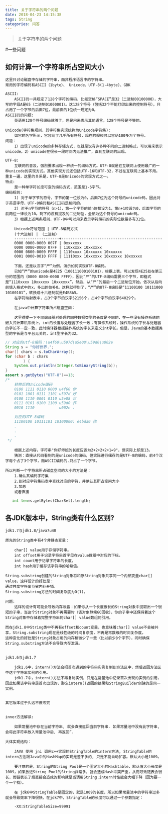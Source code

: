 ```yaml
---
title: 关于字符串的两个问题
date: 2018-04-23 14:15:38
tags: String
categories: 问答
---
```


>关于字符串的两个问题
<!--more-->
#一些问题

## 如何计算一个字符串所占空间大小

    这里只讨论磁盘中存储的字符串，而非程序语言中的字符串。
    常用的字符编码有ASCII（1byte）、 Unicode、UTF-8(1-4byte)、GBK

    ASCII:
        ASCII码一共规定了128个字符的编码，比如空格“SPACE”是32（二进制00100000），大写的字母A是65（二进制01000001）。这128个符号（包括32个不能打印出来的控制符号），只占用了一个字节的后面7位，最前面的1位统一规定为0。
    ASCII码的问题:
        英语用128个符号编码就够了，但是用来表示其他语言，128个符号是不够的。

    Unicode(字符集规则，其字符集实现统称为Unicode字符集):
        如它的名字所示，它容纳了几乎所有符号，现在的规模可以容纳100多万个符号。
    问题：
        1）出现了unicode的多种存储方式，也就是说有许多种不同的二进制格式，可以用来表示unicode。2）unicode在很长一段时间内无法推广，直到互联网的出现。

    UTF-8:
        互联网的普及，强烈要求出现一种统一的编码方式。UTF-8就是在互联网上使用最广的一种unicode的实现方式。其他实现方式还包括UTF-16和UTF-32，不过在互联网上基本不用。重复一遍，这里的关系是，UTF-8是Unicode的实现方式之一。
    特点:
        是一种单字符长度可变的编码方式，范围是1-6字节。
    编码规则:
        1) 对于单字节的符号，字节的第一位设为0，后面7位为这个符号的unicode码。因此对于英语字母，UTF-8编码和ASCII码是相同的。
        2) 对于n字节的符号（n>1），第一个字节的前n位都设为1，第n+1位设为0，后面字节的前两位一律设为10。剩下的没有提及的二进制位，全部为这个符号的unicode码。
        3）根据上述两条规则，UTF-8中可以用来表示字符编码的实际位数最多有31位。

        Unicode符号范围 | UTF-8编码方式
        (十六进制) | （二进制）
        --------------------+---------------------------------------------
        0000 0000-0000 007F | 0xxxxxxx
        0000 0080-0000 07FF | 110xxxxx 10xxxxxx
        0000 0800-0000 FFFF | 1110xxxx 10xxxxxx 10xxxxxx
        0001 0000-0010 FFFF | 11110xxx 10xxxxxx 10xxxxxx 10xxxxxx

        下面，还是以汉字“严”为例，演示如何实现UTF-8编码。
        已知“严”的unicode是4E25（100111000100101），根据上表，可以发现4E25处在第三行的范围内（0000 0800-0000 FFFF），因此“严”的UTF-8编码需要三个字节，即格式是“1110xxxx 10xxxxxx 10xxxxxx”。然后，从“严”的最后一个二进制位开始，依次从后向前填入格式中的x，多出的位补0。这样就得到了，“严”的UTF-8编码是“11100100 10111000 10100101”，转换成十六进制就是E4B8A5。
        在字符映射表中，占3个字节的汉字52156个，占4个字节的汉字64029个。

        在java中计算字符串所占磁盘空间：

        这里得提一下不同编译器对处理的同种数据类型的长度是不同的，在一些没有操作系统的嵌入式计算机系统上，int的长度与处理器字长一致；有操作系统时，操作系统的字长与处理器的字长不一定一致，此时编译器根据操作系统的字长来定义int字长。但是，Java的基本数据类型的字长是与平台无关的，int型字长为32。

```java
// 对应的utf-8编码：\u4f60\u597d\u5e08\u59d0\u002e
String s = "你好世界.";
char[] chars = s.toCharArray();
for (char b : chars
        ) {
    System.out.println(Integer.toBinaryString(b));
}
assert s.getBytes("UTF-8")==13;
/*
    转换后的Unicode编码
    0100 1111 0110 0000 u4f60 你
    0101 1001 0111 1101 u597d 好
    0100 1110 0001 0110 u5e08 世
    0111 0101 0100 1100 u59d0 界
    0010 1110           u002e .

    对应的UTF-8编码
    11100100 10111101 10100000: e4bda0 你
    .
    .
    .
 */
 ```
        根据上述内容，字符串"你好师姐的长度应该为2+2+2+2+1=9"，但实际上却是13。
        猜测：直接从代码看到的是unicode的编码，但实际进行储存的是UTF-8的编码，前4个汉字每个占了3个字节，而ASCII编码的.只占了一个字节。

    所以判断一个字符串所占磁盘空间的大小的方法是：
        1.确认其编码字符集
        2.到对应字符集码表中查找对应的字符，并确认其所占空间大小
        3.加总
        或者直接
```python
   int len=s.getBytes(CharSet).length;
```

## 各JDK版本中，String类有什么区别?

    jdk1.7与jdk1.8/java7u40

    原先的String类中有4个非静态变量：

        char[] value用于存储字符串。
        int offset用于记录字符串首字母在value数组中对应的下标。
        int count用于记录字符串的长度。
        int hash用于缓存该字符串的哈希值。

    String.substring创建的String对象将和原String对象共享同一个内部变量char[] value，这样设计的好处是：
    通过共享字符串节省内存开销。
    String.substring方法的时间复杂度为O(1)。

    问题:
        这样的设计有可能会导致内存泄露：如果你从一个长度很长的String对象中提取出一个很短的子串，当这个String对象不再需要时（该对象静候GC回收），你的子串中还保持着这个String对象中存储着完整字符串的char[] value数组的引用。

    而在jdk1.8中String类中不再有offset和count变量，也意味着char[] value不会被共享，String.substring现在是线性级的时间复杂度，不再是常数级的时间复杂度。
    这种变化的好处是String对象占用的内存稍微少了一些（比以前少8个字节），同时确保String.substring方法不会导致内存泄漏。


    jdk1.6与jdk1.7

        jdk1.6中，intern()方法会把首次遇到的字符串实例复制到方法区中，然后返回方法区中这个字符串实例的引用。
        jdk1.7中，intern()方法不再复制实例，只是在常量池中记录首次出现的实例的引用，因此如果该字符串是首次出现的，那么intern()返回的结果和StringBuilder创建的是同一实例。


    其它版本过于久远不做考究


    inner方法解读:

        如果常量池中存在当前字符串, 就会直接返回当前字符串. 如果常量池中没有此字符串, 会将此字符串放入常量池中后, 再返回”.

    大体实现结构：

        JAVA 使用 jni 调用c++实现的StringTable的intern方法, StringTable的intern方法跟Java中的HashMap的实现是差不多的, 只是不能自动扩容。默认大小是1009。

        要注意的是，String的String Pool是一个固定大小的Hashtable，默认值大小长度是1009，如果放进String Pool的String非常多，就会造成Hash冲突严重，从而导致链表会很长，而链表长了后直接会造成的影响就是当调用String.intern时性能会大幅下降（因为要一个一个找）。

        在 jdk6中StringTable是固定的，就是1009的长度，所以如果常量池中的字符串过多就会导致效率下降很快。在jdk7中，StringTable的长度可以通过一个参数指定：

        -XX:StringTableSize=99991

